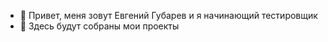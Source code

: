 - 👋 Привет, меня зовут Евгений Губарев и я начинающий тестировщик
- 👀 Здесь будут собраны мои проекты

<!---
eugenegubarev/eugenegubarev is a ✨ special ✨ repository because its `README.md` (this file) appears on your GitHub profile.
You can click the Preview link to take a look at your changes.
--->
